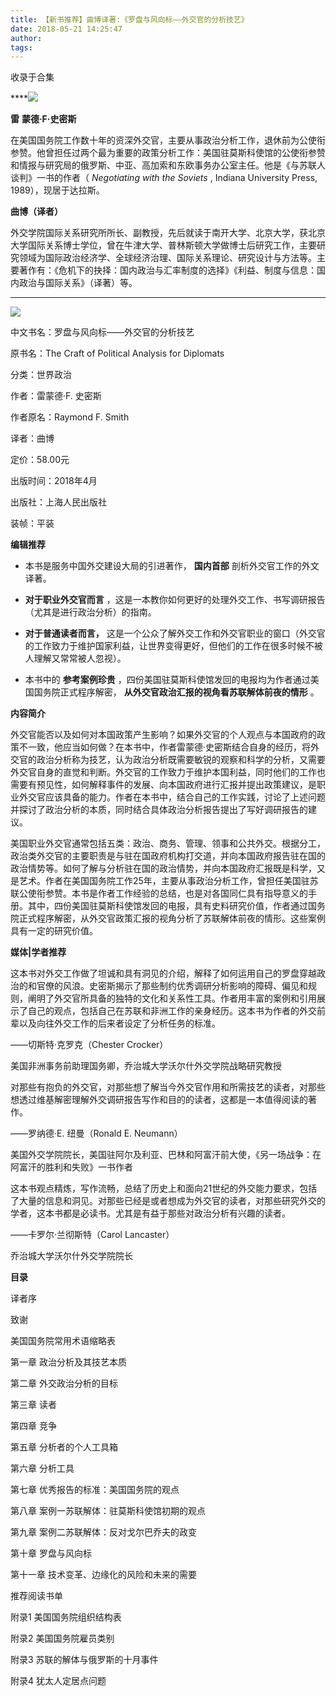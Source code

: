 ```yaml
---
title: 【新书推荐】曲博译著:《罗盘与风向标——外交官的分析技艺》
date: 2018-05-21 14:25:47
author: 
tags: 
---
```



收录于合集

  

****![](/images/3734/2.gif)

  
  

**雷** **蒙德·F·史密斯**

在美国国务院工作数十年的资深外交官，主要从事政治分析工作，退休前为公使衔参赞。他曾担任过两个最为重要的政策分析工作：美国驻莫斯科使馆的公使衔参赞和情报与研究局的俄罗斯、中亚、高加索和东欧事务办公室主任。他是《与苏联人谈判》一书的作者（
_Negotiating with the Soviets_ , Indiana University Press, 1989），现居于达拉斯。

 **曲博（译者）**

外交学院国际关系研究所所长、副教授，先后就读于南开大学、北京大学，获北京大学国际关系博士学位，曾在牛津大学、普林斯顿大学做博士后研究工作，主要研究领域为国际政治经济学、全球经济治理、国际关系理论、研究设计与方法等。主要著作有：《危机下的抉择：国内政治与汇率制度的选择》《利益、制度与信息：国内政治与国际关系》（译著）等。

  

  

  

 ****

![](/images/3734/3.jpeg)

中文书名：罗盘与风向标——外交官的分析技艺

原书名：The Craft of Political Analysis for Diplomats

分类：世界政治

作者：雷蒙德·F. 史密斯

作者原名：Raymond F. Smith

译者：曲博

定价：58.00元

出版时间：2018年4月

出版社：上海人民出版社

装帧：平装

**编辑推荐**

  * 本书是服务中国外交建设大局的引进著作， **国内首部** 剖析外交官工作的外文译著。

  *  **对于职业外交官而言** ，这是一本教你如何更好的处理外交工作、书写调研报告（尤其是进行政治分析）的指南。

  *  **对于普通读者而言，** 这是一个公众了解外交工作和外交官职业的窗口（外交官的工作致力于维护国家利益，让世界变得更好，但他们的工作在很多时候不被人理解又常常被人忽视）。

  * 本书中的 **参考案例珍贵** ，四份美国驻莫斯科使馆发回的电报均为作者通过美国国务院正式程序解密， **从外交官政治汇报的视角看苏联解体前夜的情形** 。

 **内容简介**

外交官能否以及如何对本国政策产生影响？如果外交官的个人观点与本国政府的政策不一致，他应当如何做？在本书中，作者雷蒙德·史密斯结合自身的经历，将外交官的政治分析称为技艺，认为政治分析既需要敏锐的观察和科学的分析，又需要外交官自身的直觉和判断。外交官的工作致力于维护本国利益，同时他们的工作也需要有预见性，如何解释事件的发展、向本国政府进行汇报并提出政策建议，是职业外交官应该具备的能力。作者在本书中，结合自己的工作实践，讨论了上述问题并探讨了政治分析的本质，同时结合具体政治分析报告提出了写好调研报告的建议。

美国职业外交官通常包括五类：政治、商务、管理、领事和公共外交。根据分工，政治类外交官的主要职责是与驻在国政府机构打交道，并向本国政府报告驻在国的政治情势等。如何了解与分析驻在国的政治情势，并向本国政府汇报既是科学，又是艺术。作者在美国国务院工作25年，主要从事政治分析工作，曾担任美国驻苏联公使衔参赞。本书是作者工作经验的总结，也是对各国同仁具有指导意义的手册。其中，四份美国驻莫斯科使馆发回的电报，具有史料研究价值，作者通过国务院正式程序解密，从外交官政策汇报的视角分析了苏联解体前夜的情形。这些案例具有一定的研究价值。

 **媒体|学者推荐**

这本书对外交工作做了坦诚和具有洞见的介绍，解释了如何运用自己的罗盘穿越政治的和官僚的风浪。史密斯揭示了那些制约优秀调研分析影响的障碍、偏见和规则，阐明了外交官所具备的独特的文化和关系性工具。作者用丰富的案例和引用展示了自己的观点，包括自己在苏联和非洲工作的亲身经历。这本书为作者的外交前辈以及向往外交工作的后来者设定了分析任务的标准。

——切斯特·克罗克（Chester Crocker）

美国非洲事务前助理国务卿，乔治城大学沃尔什外交学院战略研究教授

对那些有抱负的外交官，对那些想了解当今外交官作用和所需技艺的读者，对那些想透过维基解密理解外交调研报告写作和目的的读者，这都是一本值得阅读的著作。

——罗纳德·E. 纽曼（Ronald E. Neumann）

美国外交学院院长，美国驻阿尔及利亚、巴林和阿富汗前大使，《另一场战争：在阿富汗的胜利和失败》一书作者

这本书观点精炼，写作流畅，总结了历史上和面向21世纪的外交能力要求，包括了大量的信息和洞见。对那些已经是或者想成为外交官的读者，对那些研究外交的学者，这本书都是必读书。尤其是有益于那些对政治分析有兴趣的读者。

——卡罗尔·兰彻斯特（Carol Lancaster）

乔治城大学沃尔什外交学院院长

  

**目录**

译者序

致谢

美国国务院常用术语缩略表

第一章 政治分析及其技艺本质

第二章 外交政治分析的目标

第三章 读者

第四章 竞争

第五章 分析者的个人工具箱

第六章 分析工具

第七章 优秀报告的标准：美国国务院的观点

第八章 案例一苏联解体：驻莫斯科使馆初期的观点

第九章 案例二苏联解体：反对戈尔巴乔夫的政变

第十章 罗盘与风向标

第十一章 技术变革、边缘化的风险和未来的需要

推荐阅读书单

附录1 美国国务院组织结构表

附录2 美国国务院雇员类别

附录3 苏联的解体与俄罗斯的十月事件

附录4 犹太人定居点问题

  

  

